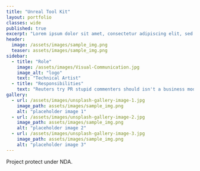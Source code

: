 ```yaml
---
title: "Unreal Tool Kit"
layout: portfolio
classes: wide
published: true
excerpt: "Lorem ipsum dolor sit amet, consectetur adipiscing elit, sed do eiusmod tempor incididunt ut labore et dolore magna aliqua. Ut enim ad minim veniam, quis nostrud exercitation ullamco laboris nisi ut aliquip ex ea commodo consequat. Duis aute irure dolor in reprehenderit in voluptate velit esse cillum dolore eu fugiat nulla pariatur. Excepteur sint occaecat cupidatat non proident, sunt in culpa qui officia deserunt mollit anim id est laborum."
header:
  image: /assets/images/sample_img.png
  teaser: assets/images/sample_img.png
sidebar:
  - title: "Role"
    image: /assets/images/Visual-Communication.jpg
    image_alt: "logo"
    text: "Technical Artist"
  - title: "Responsibilities"
    text: "Reuters try PR stupid commenters should isn't a business model"
gallery:
  - url: /assets/images/unsplash-gallery-image-1.jpg
    image_path: assets/images/sample_img.png
    alt: "placeholder image 1"
  - url: /assets/images/unsplash-gallery-image-2.jpg
    image_path: assets/images/sample_img.png
    alt: "placeholder image 2"
  - url: /assets/images/unsplash-gallery-image-3.jpg
    image_path: assets/images/sample_img.png
    alt: "placeholder image 3"
---
```


Project protect under NDA.